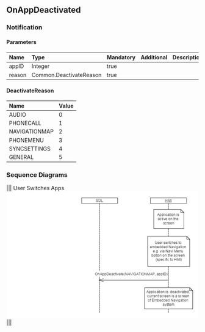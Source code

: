 ## OnAppDeactivated


### Notification

#### Parameters

|Name|Type|Mandatory|Additional|Description|
|:---|:---|:--------|:---------|:----------|
|appID|Integer|true|||
|reason|Common.DeactivateReason|true|||

#### DeactivateReason

|Name|Value|
|:---|:----|
|AUDIO|0|
|PHONECALL|1|
|NAVIGATIONMAP|2|
|PHONEMENU|3|
|SYNCSETTINGS|4|
|GENERAL|5|

### Sequence Diagrams
|||
User Switches Apps
![OnAppDeactivated](./assets/OnAppDeactivated.png)
|||
